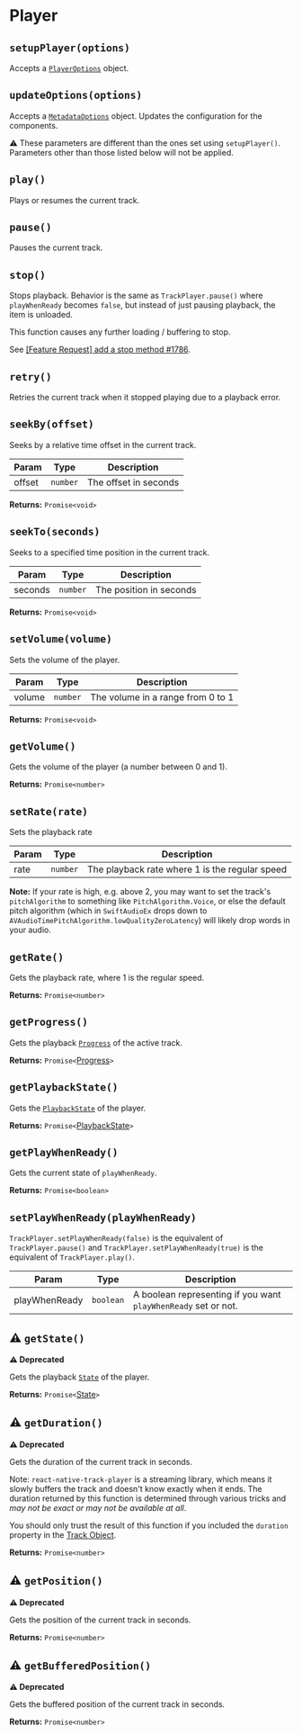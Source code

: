 # Player

## `setupPlayer(options)`

Accepts a [`PlayerOptions`](../objects/metadata-options.md) object.

## `updateOptions(options)`

Accepts a [`MetadataOptions`](../objects/metadata-options.md) object. Updates
the configuration for the components.


⚠️ These parameters are different than the ones set using `setupPlayer()`.
Parameters other than those listed below will not be applied.

## `play()`

Plays or resumes the current track.

## `pause()`

Pauses the current track.

## `stop()`

Stops playback. Behavior is the same as `TrackPlayer.pause()` where
`playWhenReady` becomes `false`, but instead of just pausing playback, the item
is unloaded.

This function causes any further loading / buffering to stop.

See [[Feature Request] add a stop method #1786](https://github.com/doublesymmetry/react-native-track-player/issues/1786).

## `retry()`

Retries the current track when it stopped playing due to a playback error.

## `seekBy(offset)`

Seeks by a relative time offset in the current track.

| Param   | Type     | Description             |
| ------- | -------- | ----------------------- |
| offset | `number` | The offset in seconds |

**Returns:** `Promise<void>`

## `seekTo(seconds)`

Seeks to a specified time position in the current track.

| Param   | Type     | Description             |
| ------- | -------- | ----------------------- |
| seconds | `number` | The position in seconds |

**Returns:** `Promise<void>`

## `setVolume(volume)`

Sets the volume of the player.

| Param  | Type     | Description                       |
| ------ | -------- | --------------------------------- |
| volume | `number` | The volume in a range from 0 to 1 |

**Returns:** `Promise<void>`

## `getVolume()`

Gets the volume of the player (a number between 0 and 1).

**Returns:** `Promise<number>`

## `setRate(rate)`
Sets the playback rate

| Param  | Type     | Description                       |
| ------ | -------- | --------------------------------- |
| rate   | `number` | The playback rate where 1 is the regular speed |

**Note:** If your rate is high, e.g. above 2, you may want to set the track's `pitchAlgorithm` to something like `PitchAlgorithm.Voice`, or else the default pitch algorithm (which in `SwiftAudioEx` drops down to `AVAudioTimePitchAlgorithm.lowQualityZeroLatency`) will likely
drop words in your audio.

## `getRate()`

Gets the playback rate, where 1 is the regular speed.

**Returns:** `Promise<number>`

## `getProgress()`

Gets the playback [`Progress`](../objects/progress.md) of the active track.

**Returns:** `Promise<`[Progress](../objects/progress.md)`>`

## `getPlaybackState()`

Gets the [`PlaybackState`](../objects/playback-state.md) of the player.

**Returns:** `Promise<`[PlaybackState](../objects/playback-state.md)`>`

## `getPlayWhenReady()`

Gets the current state of `playWhenReady`.

**Returns:** `Promise<boolean>`

## `setPlayWhenReady(playWhenReady)`

`TrackPlayer.setPlayWhenReady(false)` is the equivalent of `TrackPlayer.pause()`
and `TrackPlayer.setPlayWhenReady(true)` is the equivalent of
`TrackPlayer.play()`.

| Param  | Type     | Description                       |
| ------ | -------- | --------------------------------- |
| playWhenReady | `boolean` | A boolean representing if you want `playWhenReady` set or not. |

## ⚠️ `getState()`

**⚠️ Deprecated**

Gets the playback [`State`](../constants/state.md) of the player.

**Returns:** `Promise<`[State](../constants/state.md)`>`


## ⚠️ `getDuration()`

**⚠️ Deprecated**

Gets the duration of the current track in seconds.

Note: `react-native-track-player` is a streaming library, which means it slowly buffers the track and doesn't know exactly when it ends.
The duration returned by this function is determined through various tricks and *may not be exact or may not be available at all*.

You should only trust the result of this function if you included the `duration` property in the [Track Object](../objects/track.md).

**Returns:** `Promise<number>`

## ⚠️ `getPosition()`

**⚠️ Deprecated**

Gets the position of the current track in seconds.

**Returns:** `Promise<number>`

## ⚠️ `getBufferedPosition()`

**⚠️ Deprecated**

Gets the buffered position of the current track in seconds.

**Returns:** `Promise<number>`
